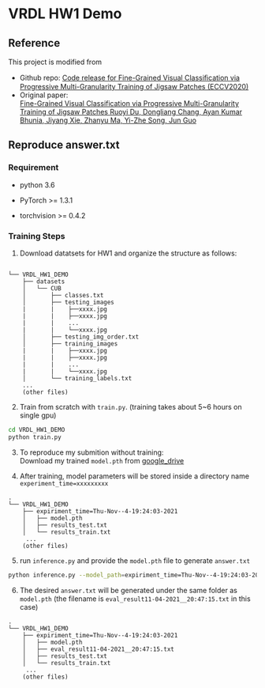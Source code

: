 # VRDL HW1 Demo 

## Reference 

This project is modified from 
- Github repo: 
 [Code release for Fine-Grained Visual Classiﬁcation via Progressive Multi-Granularity Training of Jigsaw Patches (ECCV2020)](https://github.com/PRIS-CV/PMG-Progressive-Multi-Granularity-Training)
- Original paper:  
 [Fine-Grained Visual Classification via Progressive Multi-Granularity Training of Jigsaw Patches
Ruoyi Du, Dongliang Chang, Ayan Kumar Bhunia, Jiyang Xie, Zhanyu Ma, Yi-Zhe Song, Jun Guo](https://arxiv.org/abs/2003.03836)


## Reproduce answer.txt

### Requirement
- python 3.6

- PyTorch >= 1.3.1

- torchvision >= 0.4.2
### Training Steps

1. Download datatsets for HW1 and organize the structure as follows:
```

└── VRDL_HW1_DEMO
    ├── datasets
    │   └── CUB
    │       ├── classes.txt
    │       ├── testing_images
    |       |    ├──xxxx.jpg
    |       |    ├──xxxx.jpg
    |       |    ...
    |       |    └──xxxx.jpg
    │       ├── testing_img_order.txt
    │       ├── training_images
    |       |    ├──xxxx.jpg
    |       |    ├──xxxx.jpg
    |       |    ...
    |       |    └──xxxx.jpg
    │       └── training_labels.txt
    ...
    (other files)
```

2. Train from scratch with ``train.py``.
(training takes about 5~6 hours on single gpu)


```bash
cd VRDL_HW1_DEMO
python train.py
```

3. To reproduce my submition without training:  
   Download my trained `model.pth` from [google_drive](https://drive.google.com/file/d/1yniVOaTM_FUp6WCeReMALP4o5vmAXsGJ/view?usp=sharing)


3. After training, model parameters will be stored inside a directory name `experiment_time=xxxxxxxxx`

```
.
└── VRDL_HW1_DEMO
    ├── expiriment_time=Thu-Nov--4-19:24:03-2021
    │   ├── model.pth
    │   ├── results_test.txt
    │   └── results_train.txt
     ...
    (other files)
```

5. run `inference.py` and provide the `model.pth` file to generate `answer.txt`
```bash
python inference.py --model_path=expiriment_time=Thu-Nov--4-19:24:03-2021/model.pth
```
6. The desired `answer.txt` will be generated under the same folder as `model.pth`
(the filename is `eval_result11-04-2021__20:47:15.txt` in this case) 

```
.
└── VRDL_HW1_DEMO
    ├── expiriment_time=Thu-Nov--4-19:24:03-2021
    │   ├── model.pth
    │   ├── eval_result11-04-2021__20:47:15.txt
    │   ├── results_test.txt
    │   └── results_train.txt
     ...
    (other files)
```

